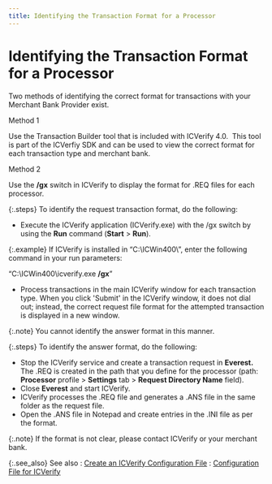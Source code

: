 ```yaml
---
title: Identifying the Transaction Format for a Processor
---
```


# Identifying the Transaction Format for a Processor


Two methods of identifying the correct format for transactions with  your Merchant Bank Provider exist.


Method 1


Use the Transaction Builder tool that is included with ICVerify 4.0.   This tool  is part of the ICVerfiy SDK and can be used to view the correct format  for each transaction type and merchant bank.


Method 2


Use the **/gx**  switch in ICVerify to display the format for .REQ  files for each processor.


{:.steps}
To identify the request transaction format,  do the following:

- Execute the  ICVerify application (ICVerify.exe)  with the /gx  switch by using the **Run** command  (**Start** > **Run**).



{:.example}
If ICVerify is installed in “C:\ICWin400\”,  enter the following command in your run parameters:


“C:\ICWin400\icverify.exe  **/gx**”

- Process transactions  in the main ICVerify window for each transaction type. When you click  'Submit' in the ICVerify window, it does not dial out; instead, the correct  request file format for the attempted transaction is displayed in a new  window.



{:.note}
You cannot identify the answer format in this  manner.


{:.steps}
To identify the answer format, do the following:

- Stop the ICVerify  service and create a transaction request in **Everest.** The .REQ  is created in the path that you define for the processor (path: **Processor** profile > **Settings**  tab > **Request Directory Name**  field).
- Close **Everest** and start ICVerify.
- ICVerify processes  the .REQ file  and generates a .ANS  file in the same folder as the request file.
- Open the .ANS  file in Notepad and create entries in the .INI  file as per the format.



{:.note}
If the format is not clear, please contact  ICVerify or your merchant bank.


{:.see_also}
See also
: [Create  an ICVerify Configuration File]({{site.sc_baseurl}}/options/payment-information/credit-card-processing/ini-file-for-icverify/create_an_icverify_configuration_file.html)
: [Configuration  File for ICVerify]({{site.sc_baseurl}}/options/payment-information/credit-card-processing/ini-file-for-icverify/configuration_file_for_icverify.html)
